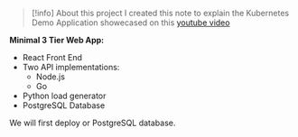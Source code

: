 
> [!info] About this project
> I created this note to explain the Kubernetes Demo Application showecased on this [youtube video](https://www.youtube.com/watch?v=2T86xAtR6Fo)

**Minimal 3 Tier Web App:**
- React Front End
- Two API implementations:
	- Node.js
	- Go
- Python load generator
- PostgreSQL Database


We will first deploy or PostgreSQL database. 